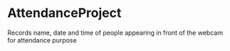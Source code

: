 # AttendanceProject
Records name, date and time of people appearing in front of the webcam for attendance purpose
